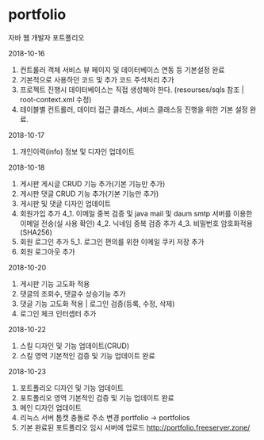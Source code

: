 # portfolio
자바 웹 개발자 포트폴리오

2018-10-16
1. 컨트롤러 객체 서비스 뷰 페이지 및 데이터베이스 연동 등 기본설정 완료
2. 기본적으로 사용하던 코드 및 추가 코드 주석처리 추가
3. 프로젝트 진행시 데이터베이스는 직접 생성해야 한다. (resourses/sqls 참조 | root-context.xml 수정)
4. 테이블별 컨트롤러, 데이터 접근 클래스, 서비스 클래스등 진행을 위한 기본 설정 완료.

2018-10-17
1. 개인이력(info) 정보 및 디자인 업데이트

2018-10-18
1. 게시판 게시글 CRUD 기능 추가(기본 기능만 추가)
2. 게시판 댓글 CRUD 기능 추가(기본 기능만 추가)
3. 게시판 및 댓글 디자인 업데이트
4. 회원가입 추가
4_1. 이메일 중복 검증 및 java mail 및 daum smtp 서버를 이용한 이메일 전송(실 사용 확인)
4_2. 닉네임 중복 검증 추가
4_3. 비밀번호 암호화적용(SHA256)
5. 회원 로그인 추가
5_1. 로그인 편의를 위한 이메일 쿠키 저장 추가
6. 회원 로그아웃 추가

2018-10-20
1. 게시판 기능 고도화 적용
2. 댓글의 조회수, 댓글수 상승기능 추가
3. 댓글 기능 고도화 적용 | 로그인 검증(등록, 수정, 삭제)
4. 로그인 체크 인터셉터 추가

2018-10-22
1. 스킬 디자인 및 기능 업데이트(CRUD)
2. 스킬 영역 기본적인 검증 및 기능 업데이트 완료

2018-10-23
1. 포트폴리오 디자인 및 기능 업데이트
2. 포트폴리오 영역 기본적인 검증 및 기능 업데이트 완료
3. 메인 디자인 업데이트
4. 리눅스 서버 톰캣 충돌로 주소 변경 portfolio -> portfolios
5. 기본 완료된 포트폴리오 임시 서버에 업로드 http://portfolio.freeserver.zone/
